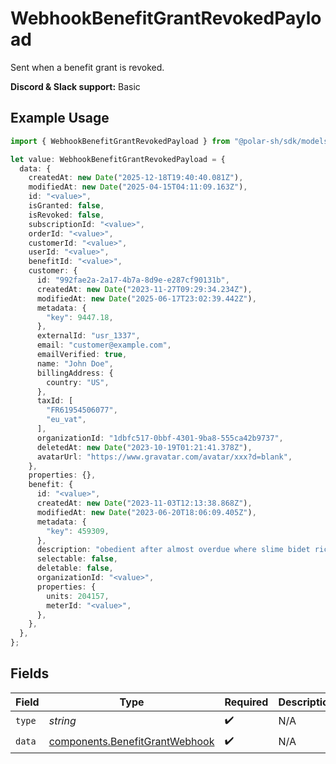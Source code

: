 # WebhookBenefitGrantRevokedPayload

Sent when a benefit grant is revoked.

**Discord & Slack support:** Basic

## Example Usage

```typescript
import { WebhookBenefitGrantRevokedPayload } from "@polar-sh/sdk/models/components/webhookbenefitgrantrevokedpayload.js";

let value: WebhookBenefitGrantRevokedPayload = {
  data: {
    createdAt: new Date("2025-12-18T19:40:40.081Z"),
    modifiedAt: new Date("2025-04-15T04:11:09.163Z"),
    id: "<value>",
    isGranted: false,
    isRevoked: false,
    subscriptionId: "<value>",
    orderId: "<value>",
    customerId: "<value>",
    userId: "<value>",
    benefitId: "<value>",
    customer: {
      id: "992fae2a-2a17-4b7a-8d9e-e287cf90131b",
      createdAt: new Date("2023-11-27T09:29:34.234Z"),
      modifiedAt: new Date("2025-06-17T23:02:39.442Z"),
      metadata: {
        "key": 9447.18,
      },
      externalId: "usr_1337",
      email: "customer@example.com",
      emailVerified: true,
      name: "John Doe",
      billingAddress: {
        country: "US",
      },
      taxId: [
        "FR61954506077",
        "eu_vat",
      ],
      organizationId: "1dbfc517-0bbf-4301-9ba8-555ca42b9737",
      deletedAt: new Date("2023-10-19T01:21:41.378Z"),
      avatarUrl: "https://www.gravatar.com/avatar/xxx?d=blank",
    },
    properties: {},
    benefit: {
      id: "<value>",
      createdAt: new Date("2023-11-03T12:13:38.868Z"),
      modifiedAt: new Date("2023-06-20T18:06:09.405Z"),
      metadata: {
        "key": 459309,
      },
      description: "obedient after almost overdue where slime bidet rich",
      selectable: false,
      deletable: false,
      organizationId: "<value>",
      properties: {
        units: 204157,
        meterId: "<value>",
      },
    },
  },
};
```

## Fields

| Field                                                                            | Type                                                                             | Required                                                                         | Description                                                                      | Example                                                                          |
| -------------------------------------------------------------------------------- | -------------------------------------------------------------------------------- | -------------------------------------------------------------------------------- | -------------------------------------------------------------------------------- | -------------------------------------------------------------------------------- |
| `type`                                                                           | *string*                                                                         | :heavy_check_mark:                                                               | N/A                                                                              | benefit_grant.revoked                                                            |
| `data`                                                                           | [components.BenefitGrantWebhook](../../models/components/benefitgrantwebhook.md) | :heavy_check_mark:                                                               | N/A                                                                              |                                                                                  |